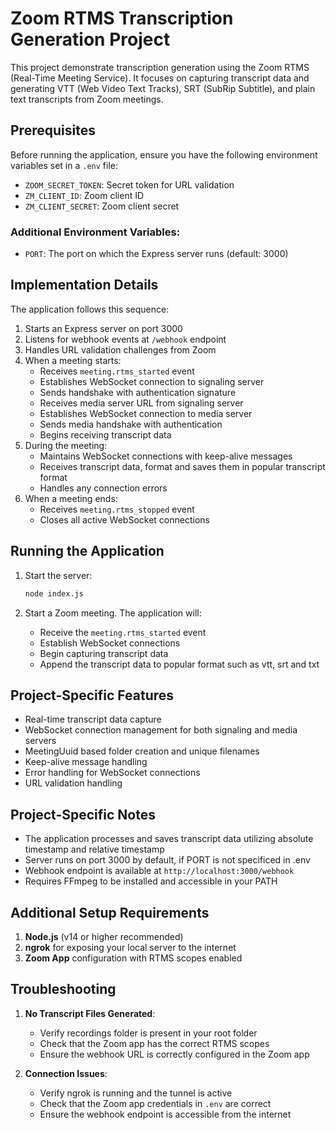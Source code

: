 # Zoom RTMS Transcription Generation Project

This project demonstrate transcription generation using the Zoom RTMS (Real-Time Meeting Service). It focuses on capturing transcript data and generating VTT (Web Video Text Tracks), SRT (SubRip Subtitle), and plain text transcripts from Zoom meetings.

## Prerequisites

Before running the application, ensure you have the following environment variables set in a `.env` file:
- `ZOOM_SECRET_TOKEN`: Secret token for URL validation
- `ZM_CLIENT_ID`: Zoom client ID
- `ZM_CLIENT_SECRET`: Zoom client secret

### Additional Environment Variables:
- `PORT`: The port on which the Express server runs (default: 3000)

## Implementation Details

The application follows this sequence:

1. Starts an Express server on port 3000
2. Listens for webhook events at `/webhook` endpoint
3. Handles URL validation challenges from Zoom
4. When a meeting starts:
   - Receives `meeting.rtms_started` event
   - Establishes WebSocket connection to signaling server
   - Sends handshake with authentication signature
   - Receives media server URL from signaling server
   - Establishes WebSocket connection to media server
   - Sends media handshake with authentication
   - Begins receiving transcript data
5. During the meeting:  
   - Maintains WebSocket connections with keep-alive messages
   - Receives transcript data, format and saves them in popular transcript format
   - Handles any connection errors
6. When a meeting ends: 
   - Receives `meeting.rtms_stopped` event
   - Closes all active WebSocket connections

## Running the Application

1. Start the server:
   ```bash
   node index.js  
   ```

2. Start a Zoom meeting. The application will:  
   - Receive the `meeting.rtms_started` event
   - Establish WebSocket connections
   - Begin capturing transcript data
   - Append the transcript data to popular format such as vtt, srt and txt


## Project-Specific Features  

- Real-time transcript data capture
- WebSocket connection management for both signaling and media servers
- MeetingUuid based folder creation and unique filenames
- Keep-alive message handling
- Error handling for WebSocket connections
- URL validation handling

## Project-Specific Notes  

- The application processes and saves transcript data utilizing absolute timestamp and relative timestamp 
- Server runs on port 3000 by default, if PORT is not specificed in .env
- Webhook endpoint is available at `http://localhost:3000/webhook`
- Requires FFmpeg to be installed and accessible in your PATH

## Additional Setup Requirements  

1. **Node.js** (v14 or higher recommended)
2. **ngrok** for exposing your local server to the internet
3. **Zoom App** configuration with RTMS scopes enabled

## Troubleshooting  

1. **No Transcript Files Generated**:
   - Verify recordings folder is present in your root folder
   - Check that the Zoom app has the correct RTMS scopes
   - Ensure the webhook URL is correctly configured in the Zoom app

2. **Connection Issues**:
   - Verify ngrok is running and the tunnel is active
   - Check that the Zoom app credentials in `.env` are correct
   - Ensure the webhook endpoint is accessible from the internet


